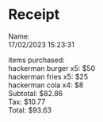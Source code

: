 
Receipt
=======
  
Name:   
17/02/2023 15:23:31  
  
items purchased:  
hackerman burger x5: $50  
hackerman fries x5: $25  
hackerman cola x4: $8  
Subtotal: $82.86  
Tax: $10.77  
Total: $93.63